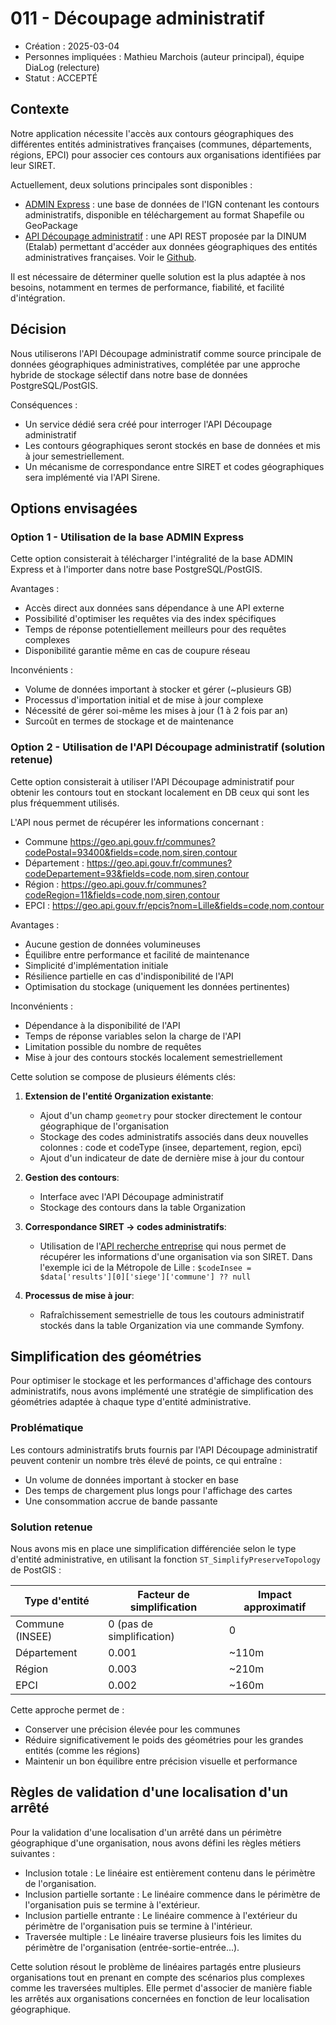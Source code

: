 # 011 - Découpage administratif

* Création : 2025-03-04
* Personnes impliquées : Mathieu Marchois (auteur principal), équipe DiaLog (relecture)
* Statut : ACCEPTÉ

## Contexte

Notre application nécessite l'accès aux contours géographiques des différentes entités administratives françaises (communes, départements, régions, EPCI) pour associer ces contours aux organisations identifiées par leur SIRET.

Actuellement, deux solutions principales sont disponibles :

* [ADMIN Express](https://geoservices.ign.fr/adminexpress) : une base de données de l'IGN contenant les contours administratifs, disponible en téléchargement au format Shapefile ou GeoPackage
* [API Découpage administratif](https://guides.data.gouv.fr/reutiliser-des-donnees/utiliser-les-api-geographiques/utiliser-lapi-decoupage-administratif) : une API REST proposée par la DINUM (Etalab) permettant d'accéder aux données géographiques des entités administratives françaises. Voir le [Github](https://github.com/datagouv/api-geo).

Il est nécessaire de déterminer quelle solution est la plus adaptée à nos besoins, notamment en termes de performance, fiabilité, et facilité d'intégration.

## Décision

Nous utiliserons l'API Découpage administratif comme source principale de données géographiques administratives, complétée par une approche hybride de stockage sélectif dans notre base de données PostgreSQL/PostGIS.

Conséquences :

* Un service dédié sera créé pour interroger l'API Découpage administratif
* Les contours géographiques seront stockés en base de données et mis à jour semestriellement.
* Un mécanisme de correspondance entre SIRET et codes géographiques sera implémenté via l'API Sirene.

## Options envisagées

### Option 1 - Utilisation de la base ADMIN Express

Cette option consisterait à télécharger l'intégralité de la base ADMIN Express et à l'importer dans notre base PostgreSQL/PostGIS.

Avantages :

* Accès direct aux données sans dépendance à une API externe
* Possibilité d'optimiser les requêtes via des index spécifiques
* Temps de réponse potentiellement meilleurs pour des requêtes complexes
* Disponibilité garantie même en cas de coupure réseau

Inconvénients :

* Volume de données important à stocker et gérer (~plusieurs GB)
* Processus d'importation initial et de mise à jour complexe
* Nécessité de gérer soi-même les mises à jour (1 à 2 fois par an)
* Surcoût en termes de stockage et de maintenance

### Option 2 - Utilisation de l'API Découpage administratif (solution retenue)

Cette option consisterait à utiliser l'API Découpage administratif pour obtenir les contours tout en stockant localement en DB ceux qui sont les plus fréquemment utilisés.

L'API nous permet de récupérer les informations concernant :
* Commune https://geo.api.gouv.fr/communes?codePostal=93400&fields=code,nom,siren,contour
* Département : https://geo.api.gouv.fr/communes?codeDepartement=93&fields=code,nom,siren,contour
* Région : https://geo.api.gouv.fr/communes?codeRegion=11&fields=code,nom,siren,contour
* EPCI : https://geo.api.gouv.fr/epcis?nom=Lille&fields=code,nom,contour

Avantages :

* Aucune gestion de données volumineuses
* Équilibre entre performance et facilité de maintenance
* Simplicité d'implémentation initiale
* Résilience partielle en cas d'indisponibilité de l'API
* Optimisation du stockage (uniquement les données pertinentes)

Inconvénients :

* Dépendance à la disponibilité de l'API
* Temps de réponse variables selon la charge de l'API
* Limitation possible du nombre de requêtes
* Mise à jour des contours stockés localement semestriellement

Cette solution se compose de plusieurs éléments clés:

1. **Extension de l'entité Organization existante**:
   - Ajout d'un champ `geometry` pour stocker directement le contour géographique de l'organisation
   - Stockage des codes administratifs associés dans deux nouvelles colonnes : code et codeType (insee, departement, region, epci)
   - Ajout d'un indicateur de date de dernière mise à jour du contour

2. **Gestion des contours**:
   - Interface avec l'API Découpage administratif
   - Stockage des contours dans la table Organization

3. **Correspondance SIRET → codes administratifs**:
   - Utilisation de l'[API recherche entreprise](https://recherche-entreprises.api.gouv.fr/search?q=20009320100016&est_collectivite_territoriale=true) qui nous permet de récupérer les informations d'une organisation via son SIRET.
   Dans l'exemple ici de la Métropole de Lille : `$codeInsee = $data['results'][0]['siege']['commune'] ?? null`

4. **Processus de mise à jour**:
   - Rafraîchissement semestrielle de tous les coutours administratif stockés dans la table Organization via une commande Symfony.

## Simplification des géométries

Pour optimiser le stockage et les performances d'affichage des contours administratifs, nous avons implémenté une stratégie de simplification des géométries adaptée à chaque type d'entité administrative.

### Problématique

Les contours administratifs bruts fournis par l'API Découpage administratif peuvent contenir un nombre très élevé de points, ce qui entraîne :
- Un volume de données important à stocker en base
- Des temps de chargement plus longs pour l'affichage des cartes
- Une consommation accrue de bande passante

### Solution retenue

Nous avons mis en place une simplification différenciée selon le type d'entité administrative, en utilisant la fonction `ST_SimplifyPreserveTopology` de PostGIS :

| Type d'entité | Facteur de simplification | Impact approximatif |
|---------------|---------------------------|---------------------|
| Commune (INSEE) | 0 (pas de simplification) | 0 |
| Département | 0.001 | ~110m |
| Région | 0.003 | ~210m |
| EPCI | 0.002 | ~160m |

Cette approche permet de :
- Conserver une précision élevée pour les communes
- Réduire significativement le poids des géométries pour les grandes entités (comme les régions)
- Maintenir un bon équilibre entre précision visuelle et performance

## Règles de validation d'une localisation d'un arrêté

Pour la validation d'une localisation d'un arrêté dans un périmètre géographique d'une organisation, nous avons défini les règles métiers suivantes :

- Inclusion totale : Le linéaire est entièrement contenu dans le périmètre de l'organisation.
- Inclusion partielle sortante : Le linéaire commence dans le périmètre de l'organisation puis se termine à l'extérieur.
- Inclusion partielle entrante : Le linéaire commence à l'extérieur du périmètre de l'organisation puis se termine à l'intérieur.
- Traversée multiple : Le linéaire traverse plusieurs fois les limites du périmètre de l'organisation (entrée-sortie-entrée...).

Cette solution résout le problème de linéaires partagés entre plusieurs organisations tout en prenant en compte des scénarios plus complexes comme les traversées multiples. Elle permet d'associer de manière fiable les arrêtés aux organisations concernées en fonction de leur localisation géographique.
